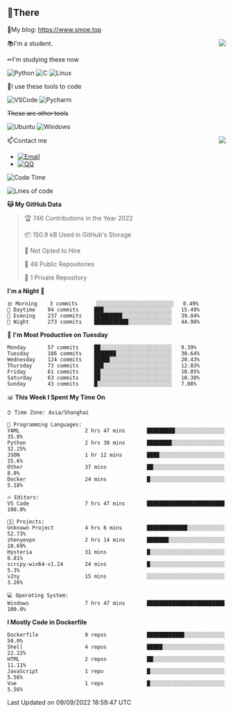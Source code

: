 
## 👏There

📰My blog: https://www.smoe.top

<img align="right" src="https://github-readme-stats.vercel.app/api/top-langs/?username=AkashiCoin"/>


📚I'm a student.

✏I'm studying these now

![Python](https://img.shields.io/badge/-Python-blue?style=flat-square&logo=Python&logoColor=fff)
![C](https://img.shields.io/badge/-C-585858?style=flat-square&logo=C&logoColor=fff)
![Linux](https://img.shields.io/badge/-Linux-black?style=flat-square&logo=Linux&logoColor=fff)

🔨I use these tools to code

![VSCode](https://img.shields.io/badge/-VSCode-blue?style=flat-square&logo=visualstudiocode&logoColor=fff)
![Pycharm](https://img.shields.io/badge/-Pycharm-green?style=flat-square&logo=pycharm&logoColor=fff)

 ~~These are other tools~~

![Ubuntu](https://img.shields.io/badge/-Ubuntu-orange?style=flat-square&logo=Ubuntu&logoColor=fff)
![Windows](https://img.shields.io/badge/-Windows-blue?style=flat-square&logo=Windows&logoColor=fff)

<img align="right" src="https://github-readme-stats.vercel.app/api?username=AkashiCoin" />


📫Contact me

* [![Email](https://img.shields.io/badge/Email-l1040186796@gmail.com-1?style=social&logoColor=fff)](mailto:l1040186796@gmail.com)
* [![QQ](https://img.shields.io/badge/QQ-1040186796-1?style=social&logoColor=fff)](tencent://AddContact/?fromId=45&fromSubId=1&subcmd=all&uin=1040186796&website=www.oicqzone.com)

<!--START_SECTION:waka-->
![Code Time](http://img.shields.io/badge/Code%20Time-249%20hrs%2025%20mins-blue)

![Lines of code](https://img.shields.io/badge/From%20Hello%20World%20I%27ve%20Written-5%20Thousand%20lines%20of%20code-blue)

**🐱 My GitHub Data** 

> 🏆 746 Contributions in the Year 2022
 > 
> 📦 150.9 kB Used in GitHub's Storage 
 > 
> 🚫 Not Opted to Hire
 > 
> 📜 48 Public Repositories 
 > 
> 🔑 1 Private Repository 
 > 
**I'm a Night 🦉** 

```text
🌞 Morning    3 commits      ░░░░░░░░░░░░░░░░░░░░░░░░░   0.49% 
🌆 Daytime    94 commits     ███░░░░░░░░░░░░░░░░░░░░░░   15.49% 
🌃 Evening    237 commits    █████████░░░░░░░░░░░░░░░░   39.04% 
🌙 Night      273 commits    ███████████░░░░░░░░░░░░░░   44.98%

```
📅 **I'm Most Productive on Tuesday** 

```text
Monday       57 commits     ██░░░░░░░░░░░░░░░░░░░░░░░   9.39% 
Tuesday      186 commits    ███████░░░░░░░░░░░░░░░░░░   30.64% 
Wednesday    124 commits    █████░░░░░░░░░░░░░░░░░░░░   20.43% 
Thursday     73 commits     ███░░░░░░░░░░░░░░░░░░░░░░   12.03% 
Friday       61 commits     ██░░░░░░░░░░░░░░░░░░░░░░░   10.05% 
Saturday     63 commits     ██░░░░░░░░░░░░░░░░░░░░░░░   10.38% 
Sunday       43 commits     █░░░░░░░░░░░░░░░░░░░░░░░░   7.08%

```


📊 **This Week I Spent My Time On** 

```text
⌚︎ Time Zone: Asia/Shanghai

💬 Programming Languages: 
YAML                     2 hrs 47 mins       █████████░░░░░░░░░░░░░░░░   35.8% 
Python                   2 hrs 30 mins       ████████░░░░░░░░░░░░░░░░░   32.25% 
JSON                     1 hr 12 mins        ████░░░░░░░░░░░░░░░░░░░░░   15.6% 
Other                    37 mins             ██░░░░░░░░░░░░░░░░░░░░░░░   8.0% 
Docker                   24 mins             █░░░░░░░░░░░░░░░░░░░░░░░░   5.18%

🔥 Editors: 
VS Code                  7 hrs 47 mins       █████████████████████████   100.0%

🐱‍💻 Projects: 
Unknown Project          4 hrs 6 mins        █████████████░░░░░░░░░░░░   52.73% 
zhenyevpn                2 hrs 14 mins       ███████░░░░░░░░░░░░░░░░░░   28.69% 
Hysteria                 31 mins             █░░░░░░░░░░░░░░░░░░░░░░░░   6.81% 
scrcpy-win64-v1.24       24 mins             █░░░░░░░░░░░░░░░░░░░░░░░░   5.3% 
v2ny                     15 mins             ░░░░░░░░░░░░░░░░░░░░░░░░░   3.26%

💻 Operating System: 
Windows                  7 hrs 47 mins       █████████████████████████   100.0%

```

**I Mostly Code in Dockerfile** 

```text
Dockerfile               9 repos             ████████████░░░░░░░░░░░░░   50.0% 
Shell                    4 repos             █████░░░░░░░░░░░░░░░░░░░░   22.22% 
HTML                     2 repos             ██░░░░░░░░░░░░░░░░░░░░░░░   11.11% 
JavaScript               1 repo              █░░░░░░░░░░░░░░░░░░░░░░░░   5.56% 
Vue                      1 repo              █░░░░░░░░░░░░░░░░░░░░░░░░   5.56%

```



 Last Updated on 09/09/2022 18:59:47 UTC
<!--END_SECTION:waka-->
